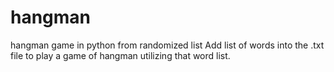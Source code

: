 # hangman
hangman game in python from randomized list
Add list of words into the .txt file to play a game of hangman utilizing that word list.
